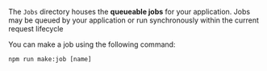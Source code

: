 The `Jobs` directory houses the **queueable jobs** for your application. Jobs may be queued by your application or run synchronously within the current request lifecycle

You can make a job using the following command:

```
npm run make:job [name]
```
